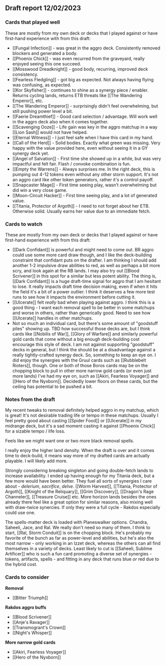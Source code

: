 ## Draft report 12/02/2023

### Cards that played well

These are mostly from my own deck or decks that I played against or have first-hand experience with from this draft:

- [[Fungal Infection]] - was great in the aggro deck. Consistently removed blockers and generated a body.
- [[Phoenix Chick]] - was even recurred from the graveyard, really enjoyed seeing this one succeed.
- [[Mosswood Dreadknight]] - good body, recurring, improved deck consistency.
- [[Fearless Fledgling]] - got big as expected. Not always having flying was confusing, as expected.
- [[Kor Skyfisher]] - continues to shine as a synergy piece / enabler. Returns cycling lands, returns ETB threats like [[The Wandering Emperor]], etc.
- [[The Wandering Emperor]] - surprisingly didn't feel overwhelming, but still pushing power level a bit.
- [[Faerie Dreamthief]] - Good card selection / advantage. Will work well in the aggro deck also when it comes together.
- [[Scavenging Ooze]] - Life gain was key in the aggro matchup in a way [[Lion Sash]] would not have helped.
- [[Eternal Witness]] - I just feel safe when I have this card in my hand.
- [[Call of the Herd]] - Solid bodies. Exactly what green was missing. Very happy with the value provided here, even without seeing it in a GY synergy deck yet.
- [[Angel of Salvation]] - First time she showed up in a while, but was very impactful and felt fair. Flash / convoke combination is fun.
- [[Empty the Warrens]] - Always surprises me. In the right deck, this is pumping out 4-12 tokens even without any other storm support. It's not an aggro card like other token generators, rather it's a control payoff.
- [[Snapcaster Mage]] - First time seeing play, wasn't overwhelming but did win a very close game.
- [[Moon-Circuit Hacker]] - First time seeing play, and a lot of generated value.
- [[Titania, Protector of Argoth]] - I need to not forget about her ETB. Otherwise solid. Usually earns her value due to an immediate fetch.

### Cards to watch

These are mostly from my own deck or decks that I played against or have first-hand experience with from this draft:

- [[Dark Confidant]] is powerful and might need to come out. BR aggro could use some more card draw though, and I like the deck-building constraint that confidant puts on the drafter. I am thinking I should add another 1-2 impulsive draw abilities to red, as well as perhaps a bit more scry, and look again at the RB lands. I may also try out [[Blood Scrivener]] in this spot for a similar but less potent ability. The thing is, [[Dark Confidant]] is a huge draft-time signal for aggro that I am hesitant to lose. It really impacts draft time decision making, even if when it hits the field it's a bit of a power outlier. I think it deserves a few more test runs to see how it impacts the environment before cutting it.
- [[Ulcerate]] felt _really_ bad when playing against aggro. I think this is a good thing - I want each removal spell to be better in some matchups and worse in others, rather than generically good. Need to see how [[Ulcerate]] handles in other matchups.
- Not so much an individual card, but there's some amount of "goodstuff piles" showing up. TBD how successful those decks are, but I think cards like [[Nobilis of War]], [[Glory of Warfare]] and similarly powerful gold cards that come without a big enough deck-building cost encourage this style of deck. I am not against supporting "goodstuff" decks in general, but I think the should be at a disadvantage against a really tightly-crafted synergy deck. So, something to keep an eye on. I did enjoy the synergies with the Gruul cards such as [[Rubblebelt Rioters]], though. One or both of those Boros cards may be on the chopping block to pull in other more narrow gold cards (or even just more lands) I've had my eye on, such as [[Akiri, Fearless Voyager]] and [[Hero of the Nyxborn]]. Decidedly lower floors on these cards, but the ceiling has potential to be pushed a bit.

### Notes from the draft

My recent tweaks to removal definitely helped aggro in my matchup, which is great! It's not desirable trading life or tempo in these matchups. Usually I feel pretty good about casting [[Spider Food]] or [[Ulcerate]] in my midrange deck, but it's a sad moment casting it against [[Phoenix Chick]] for a sizable tempo / life loss.

Feels like we might want one or two more black removal spells.

I really enjoy the higher land density. When the draft is over and it comes time to deck-build, it means way more of my drafted cards are actually playable. I will likely add more.

Strongly considering breaking singleton and going double-fetch lands to increase availability. I ended up having enough for my Titania deck, but a few more would have been better. They fuel all sorts of synergies I care about - _delerium_, _sacrifice_, _delve_. [[Worm Harvest]], [[Titania, Protector of Argoth]], [[Knight of the Reliquary]], [[Grim Discovery]], [[Dragon's Rage Channeler]], [[Treasure Cruise]] etc. More horizon lands besides the ones already there feel like a great option for similar reasons, also mixing well with draw-twice synercies. If only they were a full cycle - Rakdos especially could use one.

The spells-matter deck is loaded with Planeswalker options. Chandra, Saheeli, Jace, and Ral. We really don't need so many of them. I think to start, [[Ral, Storm Conduit]] is on the chopping block. He's probably my favorite of the bunch as far as power-level and abilities, but he's also the most narrow - only working in an Izzet deck, whereas the others can all find themselves in a variety of decks. Least likely to cut is [[Saheeli, Sublime Artificer]] who is such a fun card promoting a diverse set of synergies - tokens, artifacts, spells - and fitting in any deck that runs blue _or_ red due to the hybrid cost.


### Cards to consider

**Removal**

- [[Bitter Triumph]]

**Rakdos aggro buffs**

- [[Blood Scrivener]]
- [[Anje's Ravager]]
- [[Transmogrant's Crown]]
- [[Night's Whisper]]

**More narrow gold cards**

- [[Akiri, Fearless Voyager]]
- [[Hero of the Nyxborn]]
